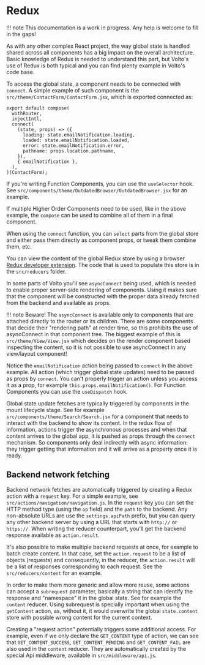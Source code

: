 # Redux

!!! note
    This documentation is a work in progress. Any help is welcome to fill in the
    gaps!

As with any other complex React project, the way global state is handled shared
across all components has a big impact on the overall architecture. Basic
knowledge of Redux is needed to understand this part, but Volto's use of Redux
is both typical and you can find plenty example in Volto's code base.

To access the global state, a component needs to be connected with `connect`.
A simple example of such component is the
`src/theme/ContactForm/ContactForm.jsx`, which is exported connected as:

```
export default compose(
  withRouter,
  injectIntl,
  connect(
    (state, props) => ({
      loading: state.emailNotification.loading,
      loaded: state.emailNotification.loaded,
      error: state.emailNotification.error,
      pathname: props.location.pathname,
    }),
    { emailNotification },
  ),
)(ContactForm);
```

If you're writing Function Components, you can use the `useSelector` hook. See
`src/components/theme/OutdatedBrowser/OutdatedBrowser.jsx` for an example.

If multiple Higher Order Components need to be used, like in the above example,
the `compose` can be used to combine all of them in a final component.

When using the `connect` function, you can `select` parts from the global store
and either pass them directly as component props, or tweak them combine them,
etc.

You can view the content of the global Redux store by using a browser [Redux
developer extension](https://chrome.google.com/webstore/detail/redux-devtools/lmhkpmbekcpmknklioeibfkpmmfibljd).
The code that is used to populate this store is in the `src/reducers` folder.

In some parts of Volto you'll see `asyncConnect` being used, which is needed to
enable proper server-side rendering of components. Using it makes sure that the
component will be constructed with the proper data already fetched from the
backend and available as props.

!!! note
    Beware! The `asyncConnect` is available only to components that are
    attached directly to the router or its children. There are some components
    that decide their "rendering path" at render time, so this prohibits the
    use of asyncConnect in that component tree. The biggest example of this is
    `src/theme/View/View.jsx` which decides on the render component based
    inspecting the content, so it is not possible to use asyncConnect in any
    view/layout component!

Notice the `emailNotification` action being passed to `connect` in the above
example. All action (which trigger global state updates) need to be passed as
props by `connect`. You can't properly trigger an action unless you access it
as a prop, for example `this.props.emailNotification()`. For Function
Components you can use the `useDispatch` hook.

Global state update fetches are typically triggered by components in the mount
lifecycle stage. See for example `src/components/theme/Search/Search.jsx` for
a component that needs to interact with the backend to show its content. In the
redux flow of information, actions trigger the asynchronous processes and when
that content arrives to the global app, it is pushed as props through the
`connect` mechanism. So components only deal indirectly with async information:
they trigger getting that information and it will arrive as a property once it
is ready.

## Backend network fetching

Backend network fetches are automatically triggered by creating a Redux action
with a `request` key. For a simple example, see
`src/actions/navigation/navigation.js`. In the `request` key you can set the
HTTP method type (using the `op` field) and the `path` to the backend. Any
non-absolute URLs are use the `settings.apiPath` prefix, but you can query any
other backend server by using a URL that starts with `http://` or `https://`.
When writing the reducer counterpart, you'll get the backend response available
as `action.result`.

It's also possible to make multiple backend requests at once, for example to
batch create content. In that case, set the `action.request` to be a list of
objects (requests) and consequently, in the reducer, the `action.result` will
be a list of responses corresponding to each request. See the
`src/reducers/content` for an example.

In order to make them more generic and allow more reuse, some actions can
accept a `subrequest` parameter, basically a string that can identify the
response and "namespace" it in the global state. See for example the `content`
reducer. Using subrequest is specially important when using the `getContent`
action, as, without it, it would overwrite the global `state.content` store
with possible wrong content for the current context.

Creating a "request action" potentially triggers some additional access. For
example, even if we only declare the `GET_CONTENT` type of action, we can see
that `GET_CONTENT_SUCCESS`, `GET_CONTENT_PENDING` and `GET_CONTENT_FAIL` are
also used in the `content` reducer. They are automatically created by the
special Api middleware, available in `src/middleware/api.js`.
